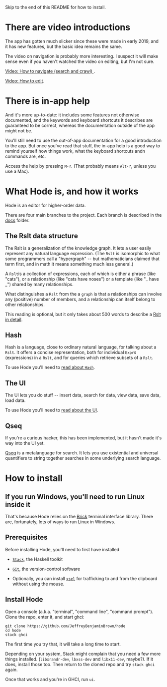 Skip to the end of this README for how to install.


# There are video introductions

The app has gotten much slicker since these were made in early 2019,
and it has new features,
but the basic idea remains the same.

The video on navigation is probably more interesting.
I suspect it will make sense even if you haven't watched the video on editing,
but I'm not sure.

[Video: How to navigate (search and crawl)
](https://www.youtube.com/watch?v=o6yifYdKlU0).

[Video: How to edit](https://www.youtube.com/watch?v=fuCREbf1m9k).


# There is in-app help

And it's more up-to-date:
it includes some features not otherwise documented,
and the keywords and keyboard shortcuts it describes are guaranteed to be correct,
whereas the documentation outside of the app might not be.

You'll still need to use the out-of-app documentation
for a good introduction to the app.
But once you've read that stuff,
the in-app help is a good way to remind yourself how things work,
what the keyboard shortcuts andn commands are, etc.

Access the help by pressing `M-?`.
(That probably means `Alt-?`, unless you use a Mac).

# What Hode is, and how it works

Hode is an editor for higher-order data.

There are four main branches to the project.
Each branch is described in the [docs](docs) folder.

## The Rslt data structure

The Rslt is a generalization of the knowledge graph.
It lets a user easily represent any natural language expression.
(The `Rslt` is isomorphic to what some programmers call a "hypergraph" --
but mathematicians claimed that term first,
and in math it means something much less general.)

A `Rslt`is a collection of expressions,
each of which is either a phrase (like "cats"),
or a relationship (like "cats have noses")
or a template (like "_ have _") shared by many relationships.

What distinguishes a `Rslt` from the a `graph`
is that a relationships can involve any (positive) number of members,
and a relationship can itself belong to other relationships.

This reading is optional,
but it only takes about 500 words to describe a
[Rslt in detail](docs/rslt/rslt.md).

## Hash

Hash is a language,
close to ordinary natural language,
for talking about a `Rslt`.
It offers a concise representation,
both for individual `Expr`s (expressions) in a `Rslt`,
and for queries which retrieve subsets of a `Rslt`.

To use Hode you'll need to
[read about `Hash`](docs/hash/the-hash-language.md).

## The UI

The UI lets you do stuff
-- insert data, search for data, view data, save data, load data.

To use Hode you'll need to
[read about the UI](docs/ui.md).

## Qseq

If you're a curious hacker, this has been implemented,
but it hasn't made it's way into the UI yet.

[Qseq](Hode/Qseq/) is a metalanguage for search.
It lets you use existential and universal quantifiers to string together searches in some underlying search language.


# How to install

## If you run Windows, you'll need to run Linux inside it

That's because Hode relies on the
[Brick](https://hackage.haskell.org/package/brick)
terminal interface library.
There are, fortunately, lots of ways to run Linux in Windows.

## Prerequisites

Before installing Hode, you'll need to first have installed

* [`Stack`](https://docs.haskellstack.org/en/stable/README/), the Haskell toolkit

* [`Git`](https://git-scm.com/book/en/v2/Getting-Started-Installing-Git), the version-control software

* Optionally, you can install [`xsel`](https://linux.die.net/man/1/xsel)
for trafficking to and from the clipboard without using the mouse.

## Install Hode

Open a console (a.k.a. "terminal", "command line", "command prompt").
Clone the repo, enter it, and start ghci:
```
git clone https://github.com/JeffreyBenjaminBrown/hode
cd hode
stack ghci
```
The first time you try that,
it will take a long time to start.

Depending on your system, Stack might complain that
you need a few more things installed.
(`libxrandr-dev`, `lbxss-dev` and `libx11-dev`, maybe?).
If it does, install those too.
Then return to the cloned repo and try `stack ghci` again.

Once that works and you're in GHCI, run `ui`.
